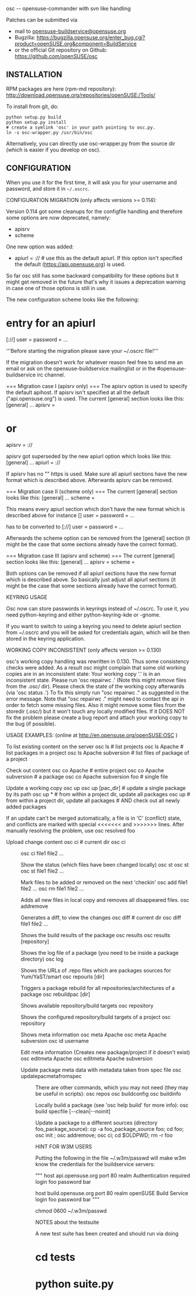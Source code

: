 osc -- opensuse-commander with svn like handling


Patches can be submitted via
 * mail to opensuse-buildservice@opensuse.org
 * Bugzilla: https://bugzilla.opensuse.org/enter_bug.cgi?product=openSUSE.org&component=BuildService
 * or the official Git repository on Github:
   https://github.com/openSUSE/osc


INSTALLATION
------------

RPM packages are here (rpm-md repository):
http://download.opensuse.org/repositories/openSUSE:/Tools/

To install from git, do:

    python setup.py build
    python setup.py install
    # create a symlink 'osc' in your path pointing to osc.py.
    ln -s osc-wrapper.py /usr/bin/osc

Alternatively, you can directly use osc-wrapper.py from the source dir
(which is easier if you develop on osc).



CONFIGURATION
-------------

When you use it for the first time, it will ask you for your username and
password, and store it in ``~/.oscrc``.


CONFIGURATION MIGRATION (only affects versions >= 0.114):

Version 0.114 got some cleanups for the configfile handling and therefore some
options are now deprecated, namely:
* apisrv
* scheme

One new option was added:
* apiurl = <protocol>://<somehost> # use this as the default apiurl. If this
option isn't specified the default (https://api.opensuse.org) is used.

So far osc still has some backward compatibility for these options but it might
get removed in the future that's why it issues a deprecation warning in case
one of those options is still in use.

The new configuration scheme looks like the following:
 # entry for an apiurl
 [<protocol>://<apiurl>]
 user = <username>
 password = <password>
 ...

'''Before starting the migration please save your ~/.oscrc file!'''

If the migration doesn't work for whatever reason feel free to send me an email
or ask on the opensuse-buildservice mailinglist or in the #opensuse-buildservice
irc channel.

=== Migration case I (apisrv only) ===
The apisrv option is used to specify the default apihost. If apisrv isn't
specified at all the default ("api.opensuse.org") is used.
The current [general] section looks like this:
 [general]
 ...
 apisrv = <somehost>
 # or
 apisrv = <protocol>://<somehost>

apisrv got superseded by the new apiurl option which looks like this:
 [general]
 ...
 apiurl = <protocol>://<somehost>

If apisrv has no "<protocol>" https is used. Make sure all apiurl sections have
the new format which is described above. Afterwards apisrv can be removed.

=== Migration case II (scheme only) ===
The current [general] section looks like this:
 [general]
 ...
 scheme = <protocol>

This means every apiurl section which don't have the new format which is
described above for instance
 [<somehost>]
 user = <username>
 password = <password>
 ...

has to be converted to
 [<protocol>://<somehost>]
 user = <username>
 password = <password>
 ...

Afterwards the scheme option can be removed from the [general] section (it
might be the case that some sections already have the correct format).

=== Migration case III (apisrv and scheme) ===
The current [general] section looks like this:
 [general]
 ...
 apisrv = <somehost>
 scheme = <protocol>

Both options can be removed if all apiurl sections have the new format which is
described above. So basically just adjust all apiurl sections (it might be the
case that some sections already have the correct format).


KEYRING USAGE

Osc now can store passwords in keyrings instead of ~/.oscrc. To use it,
you need python-keyring and either python-keyring-kde or -gnome.

If you want to switch to using a keyring you need to delete apiurl section
from ~/.oscrc and you will be asked for credentials again, which will be then
stored in the keyring application.


WORKING COPY INCONSISTENT (only affects version >= 0.130)

osc's working copy handling was rewritten in 0.130. Thus some
consistency checks were added. As a result osc might complain
that some old working copies are in an inconsistent state:
 Your working copy '.' is in an inconsistent state.
 Please run 'osc repairwc .' (Note this might _remove_
 files from the .osc/ dir). Please check the state
 of the working copy afterwards (via 'osc status .')
To fix this simply run "osc repairwc ." as suggested in the
error message. Note that "osc repairwc ." might need to contact
the api in order to fetch some missing files. Also it might remove
some files from the storedir (.osc/) but it won't touch any locally
modified files.
If it DOES NOT fix the problem please create a bug report and attach
your working copy to the bug (if possible).


USAGE EXAMPLES:
(online at http://en.opensuse.org/openSUSE:OSC )

To list existing content on the server
 osc ls                                # list projects
 osc ls Apache                         # list packages in a project
 osc ls Apache subversion              # list files of package of a project

Check out content
 osc co Apache                         # entire project
 osc co Apache subversion              # a package
 osc co Apache subversion foo          # single file

Update a working copy
 osc up
 osc up [pac_dir]                      # update a single package by its path
 osc up *                              # from within a project dir, update all packages
 osc up                                # from within a project dir, update all packages
                                       #   AND check out all newly added packages

If an update can't be merged automatically, a file is in 'C' (conflict)
state, and conflicts are marked with special <<<<<<< and >>>>>>> lines.
After manually resolving the problem, use
 osc resolved foo

Upload change content
 osc ci                                # current dir
 osc ci <dir>
 osc ci file1 file2 ...

Show the status (which files have been changed locally)
 osc st
 osc st <directory>
 osc st file1 file2 ...

Mark files to be added or removed on the next 'checkin'
 osc add file1 file2 ...
 osc rm file1 file2 ...

Adds all new files in local copy and removes all disappeared files.
 osc addremove

Generates a diff, to view the changes
 osc diff                              # current dir
 osc diff file1 file2 ...

Shows the build results of the package
 osc results
 osc results [repository]

Shows the log file of a package (you need to be inside a package directory)
 osc log <repository> <arch>

Shows the URLs of .repo files which are packages sources for Yum/YaST/smart
 osc repourls [dir]

Triggers a package rebuild for all repositories/architectures of a package
 osc rebuildpac [dir]

Shows available repository/build targets
 osc repository

Shows the configured repository/build targets of a project
 osc repository <project>

Shows meta information
 osc meta Apache
 osc meta Apache subversion
 osc id username

Edit meta information
(Creates new package/project if it doesn't exist)
 osc editmeta Apache
 osc editmeta Apache subversion

Update package meta data with metadata taken from spec file
 osc updatepacmetafromspec <dir>


There are other commands, which you may not need (they may be useful in scripts):
 osc repos
 osc buildconfig
 osc buildinfo


Locally build a package (see 'osc help build' for more info):
 osc build <repo> <arch> specfile [--clean|--noinit]


Update a package to a different sources (directory foo_package_source):
 cp -a foo_package_source foo; cd foo; osc init <prj> <pac>; osc addremove; osc ci; cd $OLDPWD; rm -r foo



HINT FOR W3M USERS

Putting the following in the file ~/.w3m/passwd will make
w3m know the credentials for the buildservice servers:

"""
host api.opensuse.org
  port 80
  realm Authentication required
  login foo
  password bar

host build.opensuse.org
  port 80
  realm openSUSE Build Service
  login foo
  password bar
"""

chmod 0600 ~/.w3m/passwd


NOTES about the testsuite

A new test suite has been created and should run via doing
# cd tests
# python suite.py

